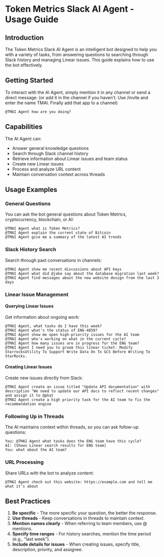 # Token Metrics Slack AI Agent - Usage Guide

## Introduction

The Token Metrics Slack AI Agent is an intelligent bot designed to help you with a variety of tasks, from answering questions to searching through Slack history and managing Linear issues. This guide explains how to use the bot effectively.

## Getting Started

To interact with the AI Agent, simply mention it in any channel or send a direct message: (or add it in the channel if you haven't. Use /invite and enter the name TMAI. Finally add that app to a channel)

```
@TMAI Agent how are you doing?
```

## Capabilities

The AI Agent can:

- Answer general knowledge questions
- Search through Slack channel history
- Retrieve information about Linear issues and team status
- Create new Linear issues
- Process and analyze URL content
- Maintain conversation context across threads

## Usage Examples

### General Questions

You can ask the bot general questions about Token Metrics, cryptocurrency, blockchain, or AI:

```
@TMAI Agent what is Token Metrics?
@TMAI Agent explain the current state of Bitcoin
@TMAI Agent give me a summary of the latest AI trends
```

### Slack History Search

Search through past conversations in channels:

```
@TMAI Agent show me recent discussions about API keys
@TMAI Agent what did @jake say about the database migration last week?
@TMAI Agent find messages about the new website design from the last 3 days
```

### Linear Issue Management

#### Querying Linear Issues

Get information about ongoing work:

```
@TMAI Agent, what tasks do I have this week?
@TMAI Agent what's the status of ENG-4859?
@TMAI Agent show me open high-priority issues for the AI team
@TMAI Agent who's working on what in the current cycle?
@TMAI Agent how many issues are in progress for the ENG team?
@TMAI Agent I need you to groom this linear ticket: Modify StarrocksUtility To Support Write Data On To GCS Before Writing To StarRocks.
```

#### Creating Linear Issues

Create new issues directly from Slack:

```
@TMAI Agent create an issue titled "Update API documentation" with description "We need to update our API docs to reflect recent changes" and assign it to @phat
@TMAI Agent create a high priority task for the AI team to fix the recommendation engine
```

### Following Up in Threads

The AI maintains context within threads, so you can ask follow-up questions:

```
You: @TMAI Agent what tasks does the ENG team have this cycle?
AI: [Shows Linear search results for ENG team]
You: what about the AI team?
```

### URL Processing

Share URLs with the bot to analyze content:

```
@TMAI Agent check out this website: https://example.com and tell me what it's about
```

## Best Practices

1. **Be specific** - The more specific your question, the better the response.
2. **Use threads** - Keep conversations in threads to maintain context.
3. **Mention names clearly** - When referring to team members, use @ mentions.
4. **Specify time ranges** - For history searches, mention the time period (e.g., "last week").
5. **Include details for issues** - When creating issues, specify title, description, priority, and assignee.

